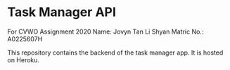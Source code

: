 # Task Manager API

For CVWO Assignment 2020
Name: Jovyn Tan Li Shyan
Matric No.: A0225607H

This repository contains the backend of the task manager app. It is hosted on Heroku.
